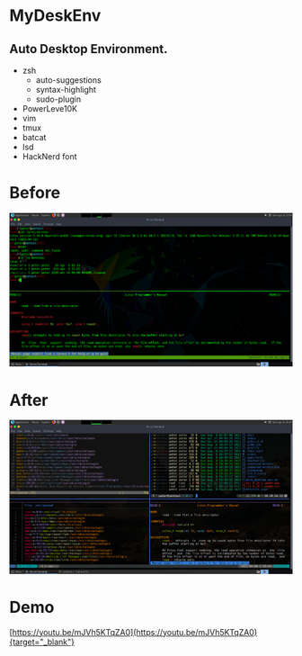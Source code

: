 # MyDeskEnv

## Auto Desktop Environment.

- zsh
	- auto-suggestions
	- syntax-highlight
	- sudo-plugin
- PowerLeve10K
- vim
- tmux
- batcat
- lsd
- HackNerd font

# Before
![](before.png)

# After
![](after.png)

# Demo
[https://youtu.be/mJVh5KTqZA0](https://youtu.be/mJVh5KTqZA0){target="_blank"}